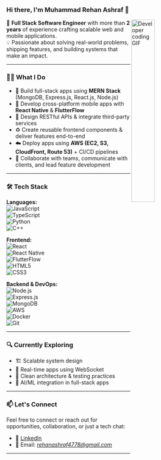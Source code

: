 ### Hi there, I'm Muhammad Rehan Ashraf 👋

<img align="right" width="35%" src="https://media.giphy.com/media/dWesBcTLavkZuG35MI/giphy.gif" alt="Developer coding GIF" />

🚀 **Full Stack Software Engineer** with more than **2 years** of experience crafting scalable web and mobile applications.  
💡 Passionate about solving real-world problems, shipping features, and building systems that make an impact.

---

### 👨‍💻 What I Do

- 🧱 Build full-stack apps using **MERN Stack** (MongoDB, Express.js, React.js, Node.js)  
- 📱 Develop cross-platform mobile apps with **React Native** & **FlutterFlow**  
- 🔗 Design RESTful APIs & integrate third-party services  
- ♻️ Create reusable frontend components & deliver features end-to-end  
- ☁️ Deploy apps using **AWS (EC2, S3, CloudFront, Route 53)** + CI/CD pipelines  
- 🤝 Collaborate with teams, communicate with clients, and lead feature development  

---

### 🛠 Tech Stack

**Languages:**  
![JavaScript](https://img.shields.io/badge/-JavaScript-333333?style=flat&logo=javascript)  
![TypeScript](https://img.shields.io/badge/-TypeScript-333333?style=flat&logo=typescript)  
![Python](https://img.shields.io/badge/-Python-333333?style=flat&logo=python)  
![C++](https://img.shields.io/badge/-C++-333333?style=flat&logo=c%2B%2B&logoColor=00599C)

**Frontend:**  
![React](https://img.shields.io/badge/-React-333333?style=flat&logo=react)  
![React Native](https://img.shields.io/badge/-React%20Native-333333?style=flat&logo=react)  
![FlutterFlow](https://img.shields.io/badge/-FlutterFlow-333333?style=flat&logo=flutter)  
![HTML5](https://img.shields.io/badge/-HTML5-333333?style=flat&logo=html5)  
![CSS3](https://img.shields.io/badge/-CSS3-333333?style=flat&logo=css3)

**Backend & DevOps:**  
![Node.js](https://img.shields.io/badge/-Node.js-333333?style=flat&logo=node.js)  
![Express.js](https://img.shields.io/badge/-Express.js-333333?style=flat&logo=express)  
![MongoDB](https://img.shields.io/badge/-MongoDB-333333?style=flat&logo=mongodb)  
![AWS](https://img.shields.io/badge/-AWS-333333?style=flat&logo=amazonaws)  
![Docker](https://img.shields.io/badge/-Docker-333333?style=flat&logo=docker)  
![Git](https://img.shields.io/badge/-Git-333333?style=flat&logo=git)

---

### 🔍 Currently Exploring

- 🏗 Scalable system design  
- 📡 Real-time apps using WebSocket  
- 🧪 Clean architecture & testing practices  
- 🤖 AI/ML integration in full-stack apps

---

### 📫 Let's Connect

Feel free to connect or reach out for opportunities, collaboration, or just a tech chat:

- 💼 [LinkedIn](https://www.linkedin.com/in/rehan4778/)
- 📧 Email: *rehanashraf4778@gmail.com*

---
